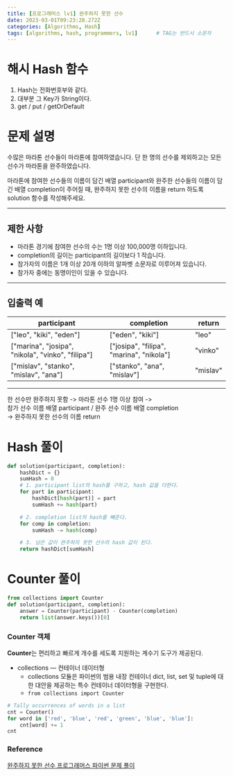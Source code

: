 ```yaml
---
title: [프로그래머스 lv1] 완주하지 못한 선수
date: 2023-03-01T09:23:28.272Z
categories: [Algorithms, Hash]
tags: [algorithms, hash, programmers, lv1]		# TAG는 반드시 소문자
---
```


# 해시 Hash 함수
1. Hash는 전화번호부와 같다.
2. 대부분 그 Key가 String이다.
3. get / put / getOrDefault

# 문제 설명
수많은 마라톤 선수들이 마라톤에 참여하였습니다. 단 한 명의 선수를 제외하고는 모든 선수가 마라톤을 완주하였습니다.

마라톤에 참여한 선수들의 이름이 담긴 배열 participant와 완주한 선수들의 이름이 담긴 배열 completion이 주어질 때, 완주하지 못한 선수의 이름을 return 하도록 solution 함수를 작성해주세요.

---

## 제한 사항
* 마라톤 경기에 참여한 선수의 수는 1명 이상 100,000명 이하입니다.
* completion의 길이는 participant의 길이보다 1 작습니다.
* 참가자의 이름은 1개 이상 20개 이하의 알파벳 소문자로 이루어져 있습니다.
* 참가자 중에는 동명이인이 있을 수 있습니다.

---

## 입출력 예
|participant	|completion	|return|
|---------|---------|---------|
|["leo", "kiki", "eden"]|	["eden", "kiki"]	|"leo"|
|["marina", "josipa", "nikola", "vinko", "filipa"]	|["josipa", "filipa", "marina", "nikola"]|	"vinko"|
|["mislav", "stanko", "mislav", "ana"]	|["stanko", "ana", "mislav"]|	"mislav"|

---

한 선수만 완주하지 못함 -> 마라톤 선수 1명 이상 참여 ->   
참가 선수 이름 배열 participant / 완주 선수 이름 배열 completion  
->  완주하지 못한 선수의 이름 return

# Hash 풀이
```python
def solution(participant, completion):
    hashDict = {}
    sumHash = 0
    # 1. participant list의 hash를 구하고, hash 값을 더한다.
    for part in participant:
        hashDict[hash(part)] = part
        sumHash += hash(part)

    # 2. completion list의 hash를 빼준다.
    for comp in completion:
        sumHash -= hash(comp)

    # 3. 남은 값이 완주하지 못한 선수의 hash 값이 된다.
    return hashDict[sumHash]
```

# Counter 풀이
```python
from collections import Counter
def solution(participant, completion):
    answer = Counter(participant) - Counter(completion)
    return list(answer.keys())[0]
```

### Counter 객체
**Counter**는 편리하고 빠르게 개수를 세도록 지원하는 계수기 도구가 제공된다.
* collections — 컨테이너 데이터형
    * collections 모듈은 파이썬의 범용 내장 컨테이너 dict, list, set 및 tuple에 대한 대안을 제공하는 특수 컨테이너 데이터형을 구현한다.
    * `from collections import Counter`

```python
# Tally occurrences of words in a list
cnt = Counter()
for word in ['red', 'blue', 'red', 'green', 'blue', 'blue']:
    cnt[word] += 1
cnt
```

### Reference
[완주하지 못한 선수 프로그래머스 파이썬 문제 풀이](https://www.youtube.com/watch?v=cJ9xdW_hqR4)